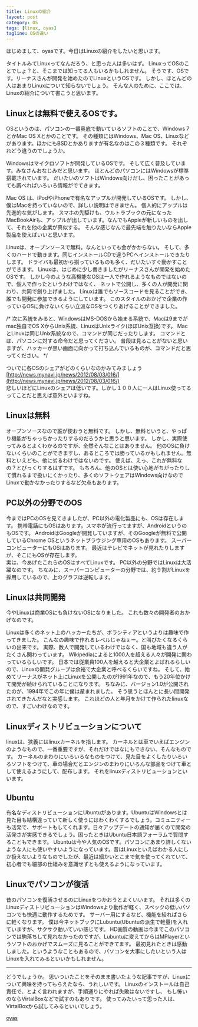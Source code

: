 ```yaml
---
title: Linuxの紹介
layout: post
category: OS
tags: [linux, oyas]
tagline: OSの違い
---
```


はじめまして、oyasです。今日はLinuxの紹介をしたいと思います。

タイトルみてLinuxってなんだろう、と思った人は多いはず。
LinuxってOSのことでしょ？と、そこまでは知ってる人もいるかもしれません。
そうです、OSです。リーナスさんが開発を始めたのでLinuxというOSです。
しかし、ほとんどの人はあまりLinuxについて知らないでしょう。
そんな人のために、ここでは、Linuxの紹介について書こうと思います。  


**Linuxとは無料で使えるOSです。**
------


OSというのは、パソコンの一番奥底で動いているソフトのことで、Windows 7とかMac OS Xとかのことです。
その種類にはWindows、Mac OS、Linuxなどがあります。ほかにもBSDとかありますが有名なのはこの３種類です。
それぞれどう違うのでしょうか。

Windowsはマイクロソフトが開発しているOSです。
そして広く普及しています。みなさんおなじみだと思います。
ほとんどのパソコンにはWindowsが標準搭載されています。
だいたいのソフトはWindows向けだし、困ったことがあっても調べればいろいろ情報がでてきます。  

Mac OS は、iPodやiPhoneで有名なアップルが開発しているOSです。
しかし、僕はMacを持っていないので、詳しい説明はできません。
個人的にアップルは先進的な気がします。
スマホの先駆けも、ウルトラブックの元になったMacBookAirも、アップルが出しています。なんでもAppleが新しいものを出して、それを他の企業が真似する。
そんな感じなんで最先端を触りたいならApple製品を使えばいいと思います。

Linuxは、オープンソースで無料。なんといっても金がかからない。
そして、多くのハードで動きます。同じインストールCDで違うPCへインストールできたりします。
ドライバも最初から揃っているものも多く、だいたいすぐ動かすことができます。
Linuxは、はじめに少し書きましたがリーナスさんが開発を始めたOSです。
しかし今のような高機能なOSは一人で作れるようなものではないので、個人で作ったというわけではなく、
ネットで公開し、多くの人が開発に関わり、共同で創り上げました。
Linuxは誰でもソースコードを見ることができ、誰でも開発に参加できるようにしています。
このスタイルのおかげで企業の作っているOSに負けないくらい立派なOSをつくりあげることができました。


/*
次に系統をみると、WindowsはMS-DOSから始まる系統で、Macは9までがmac独自でOS XからUnix系統、LinuxはUnixライク(ほぼUnix互換)です。
MacとLinuxは同じUnix系統なので、コマンドが同じだったりします。
コマンドとは、パソコンに対する命令だと思ってください。
普段は見ることがないと思いますが、ハッカーが黒い画面に向かって打ち込んでいるものが、コマンドだと思ってください。
*/



ついでに各OSのシェアがどのくらいなのかみてみましょう  
[http://news.mynavi.jp/news/2012/08/03/016/](http://news.mynavi.jp/news/2012/08/03/016/)  
悲しいほどにLinuxのシェアは低いです。しかし１００人に一人はLinux使ってるってことだと思えば意外といますね。

Linuxは無料
----
オープンソースなので誰が使おうと無料です。
しかし、無料というと、やっぱり機能がちゃっちかったりするのだろうかと思うと思います。
しかし、実際使ってみるとよくわかるのですが、全然そんなことはありません。
他のOSに負けないくらいのことができますし、あるところでは勝っているかもしれません。無料といえども、他に劣るわけではないのです。
使えば、えっ、これが無料なの？とびっくりするはずです。
もちろん、他のOSとは使い心地がちがったりして慣れるまで扱いにくかったり、多くのソフトウェアはWindows向けなのでLinuxで動かなかったりするなど欠点もあります。


PC以外の分野でのOS
-----
今まではPCのOSを見てきましたが、PC以外の電化製品にも、OSは存在します。
携帯電話にもOSはあります。スマホが流行ってますが、AndroidというのもOSです。
AndroidはGoogleが開発していますが、そのGoogleが無料で公開しているChrome OSというネットブラウジング専用のOSもあります。
スーパーコンピューターにもOSはあります。 
最近はテレビでネットが見れたりしますが、そこにもOSが存在します。  
実は、今あげたこれらのOSはすべてLinuxです。
PC以外の分野ではLinuxは大活躍なのです。
ちなみに、スーパーコンピューターの分野では、約９割がLinuxを採用しているので、上のグラフは逆転します。

Linuxは共同開発
-----
今やLinuxは商業OSにも負けないOSになりました。
これも数々の開発者のおかげなのです。

Linuxは多くのネット上のハッカーたちが、ボランティアというよりは趣味で作ってきました。
こんなの趣味で作れるレベルじゃねぇー。と叫びたくなるくらいの出来です。
実際、数人で開発しているわけではなく、国も地域も違う人がたくさん関わっています。
Wikipediaによると1000人を超える人々が開発に関わっているらしいです。
日本では従業員100人を越えると大企業とよばれるらしいので、Linuxの開発グループは余裕で大企業と呼べるくらいですね。
そして、始めてリーナスがネット上にLinuxを公開したのが1991年なので、もう20年位かけて開発が続けられていることになります。
ちなみに、バージョン1.0が公開されたのが、1994年でこの年に僕は産まれました。
そう思うとほんとに長い間開発されてきたんだなと実感します。
これほどの人と年月をかけて作られたlinuxなので、すごいわけなのです。

Linuxディストリビューションについて
-----------

linuxは、狭義にはlinuxカーネルを指します。
カーネルとは車でいえばエンジンのようなもので、一番重要ですが、それだけではなにもできない、そんなものです。
カーネルのまわりにいろいろなものをつけて、見た目をよくしたりいろいろソフトをつけて、車の場合だとエンジンのまわりにいろんな部品をつけて車として使えるようにして、配布します。
それをlinuxディストリビューションといいます。

Ubuntu
----
有名なディストリビューションにUbuntuがあります。UbuntuはWindowsとは見た目も結構違っていて新しく使うにはわくわくするでしょう。コミュニティーも活発で、サポートもしてくれます。日々アップデートの通知が届くので開発の活発さが実感できるでしょう。困ったときはUbuntu日本語フォーラムで質問することもできます。
Ubuntuは今や人気のOSです。パソコンにあまり詳しくないような人にも使いやすいようになっています。昔はLinuxといえばわかる人にしか扱えないようなものでしたが、最近は細かいとこまで気を使ってくれていて、初心者でも細部の仕組みを意識せずとも使えるようになっています。


Linuxでパソコンが復活
------
昔のパソコンを復活させるのにLinuxをつかおうとよくいいます。
それは多くのLinuxディストリビューションはWindowsより動作が軽く、スペックの低いパソコンでも快適に動作するためです。
サーバー用にするなど、機能を絞ればさらに軽くなります。
僕は今ネットブックにLubuntu(Ubuntuの派生で軽量)を入れていますが、サクサク動いていい感じです。
HD画質の動画は今までこのパソコンでは駒落ちして見れなかったのですが、Lubuntuに変えてからはMPlayerというソフトのおかげでスムーズに見ることができてます。
最初見れたときは感動しました。というようなこともあるので、パソコンを大事にしたいという人はLinuxを入れてみるといいかもしれません。

-----

どうでしょうか。
思いついたことをそのまま書いたような記事ですが、Linuxについて興味を持ってもらえたなら、うれしいです。
Linuxのインストールは自己責任で、とよく言われますが、手順通りにやれば失敗はないですし、
もし怖いのならVirtalBoxなどで試すのもありです。
使ってみたいって思った人は、VirtalBoxから試してみるといいでしょう。


[oyas](http://coderwall.com/oyas)



